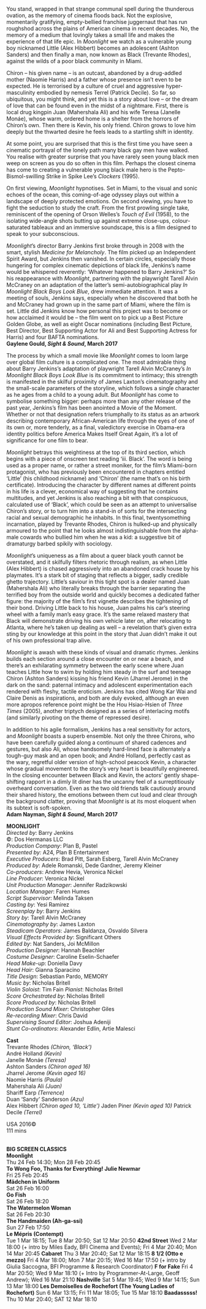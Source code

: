 
You stand, wrapped in that strange communal spell during the thunderous ovation, as the memory of cinema floods back. Not the explosive, momentarily gratifying, empty-bellied franchise juggernaut that has run roughshod across the plains of American cinema in recent decades. No, the memory of a medium that lovingly takes a small life and makes the experience of that life epic. In _Moonlight_ we watch as a vulnerable young boy nicknamed Little (Alex Hibbert) becomes an adolescent (Ashton Sanders) and then finally a man, now known as Black (Trevante Rhodes), against the wilds of a poor black community in Miami.

Chiron – his given name – is an outcast, abandoned by a drug-addled mother (Naomie Harris) and a father whose presence isn’t even to be expected. He is terrorised by a culture of cruel and aggressive hyper-masculinity embodied by nemesis Terrel (Patrick Decile). So far, so ubiquitous, you might think, and yet this is a story about love – or the dream of love that can be found even in the midst of a nightmare. First, there is local drug kingpin Juan (Mahershala Ali) and his wife Teresa (Janelle Monáe), whose warm, ordered home is a shelter from the horrors of Chiron’s own. Then there is Kevin, his only friend. Chiron grows to love him deeply but the thwarted desire he feels leads to a startling shift in identity.

At some point, you are surprised that this is the first time you have seen a cinematic portrayal of the lonely path many black gay men have walked.  
You realise with greater surprise that you have rarely seen young black men weep on screen as you do so often in this film. Perhaps the closest cinema has come to creating a vulnerable young black male hero is the Pepto-Bismol-swilling Strike in Spike Lee’s _Clockers_ (1995).

On first viewing, _Moonlight_ hypnotises. Set in Miami, to the visual and sonic echoes of the ocean, this coming-of-age odyssey plays out within a landscape of deeply protected emotions. On second viewing, you have to fight the seduction to study the craft. From the first prowling single take, reminiscent of the opening of Orson Welles’s _Touch of Evil_ (1958), to the isolating wide-angle shots butting up against extreme close-ups, colour-saturated tableaux and an immersive soundscape, this is a film designed to speak to your subconscious.

_Moonlight_’s director Barry Jenkins first broke through in 2008 with the smart, stylish _Medicine for Melancholy_. The film picked up an Independent Spirit Award, but Jenkins then vanished. In certain circles, especially those hungering for complex cinematic depictions of black life, Jenkins’s name would be whispered reverently: ‘Whatever happened to Barry Jenkins?’ So his reappearance with _Moonlight_, partnering with the playwright Tarell Alvin McCraney on an adaptation of the latter’s semi-autobiographical play  _In Moonlight Black Boys Look_ _Blue_, drew immediate attention. It was a meeting of souls, Jenkins says, especially when he discovered that both he and McCraney had grown up in the same part of Miami, where the film is set. Little did Jenkins know how personal this project was to become or how acclaimed it would be – the film went on to pick up a Best Picture Golden Globe, as well as eight Oscar nominations (including Best Picture, Best Director, Best Supporting Actor for Ali and Best Supporting Actress for Harris) and four BAFTA nominations.<br>
**Gaylene Gould, _Sight & Sound_, March 2017**<br>

The process by which a small movie like _Moonlight_ comes to loom large over global film culture is a complicated one. The most admirable thing about Barry Jenkins’s adaptation of playwright Tarell Alvin McCraney’s _In Moonlight Black Boys_ _Look Blue_ is its commitment to intimacy; this strength is manifested in the skilful proximity of James Laxton’s cinematography and the small-scale parameters of the storyline, which follows a single character as he ages from a child to a young adult. But _Moonlight_ has come to symbolise something bigger: perhaps more than any other release of the past year, Jenkins’s film has been anointed a Movie of the Moment. Whether or not that designation refers triumphally to its status as an artwork describing contemporary African-American life through the eyes of one of its own or, more tenderly, as a final, valedictory exercise in Obama-era identity politics before America Makes Itself Great Again, it’s a lot of significance for one film to bear.

_Moonlight_ betrays this weightiness at the top of its third section, which begins with a piece of onscreen text reading ‘iii. Black’. The word is being used as a proper name, or rather a street moniker, for the film’s Miami-born protagonist, who has previously been encountered in chapters entitled ‘Little’ (his childhood nickname) and ‘Chiron’ (the name that’s on his birth certificate). Introducing the character by different names at different points in his life is a clever, economical way of suggesting that he contains multitudes, and yet Jenkins is also reaching a bit with that conspicuous, calculated use of ‘Black’, which could be seen as an attempt to universalise Chiron’s story, or to turn him into a stand-in of sorts for the intersecting racial and sexual demographic he inhabits. In this final, twentysomething incarnation, played by Trevante Rhodes, Chiron is hulked-up and physically armoured to the point that he looks almost indistinguishable from the alpha-male cowards who bullied him when he was a kid: a suggestive bit of dramaturgy barbed spikily with sociology.

_Moonlight_’s uniqueness as a film about a queer black youth cannot be overstated, and it skilfully filters rhetoric through realism, as when Little (Alex Hibbert) is chased aggressively into an abandoned crack house by his playmates. It’s a stark bit of staging that reflects a bigger, sadly credible ghetto trajectory. Little’s saviour in this tight spot is a dealer named Juan (Mahershala Ali) who literally breaks through the barrier separating the terrified boy from the outside world and quickly becomes a dedicated father figure: the majority of the film’s first vignette describes the tightening of their bond. Driving Little back to his house, Juan palms his car’s steering wheel with a family man’s easy grace. It’s the same relaxed mastery that Black will demonstrate driving his own vehicle later on, after relocating to Atlanta, where he’s taken up dealing as well – a revelation that’s given extra sting by our knowledge at this point in the story that Juan didn’t make it out of his own professional trap alive.

_Moonlight_ is awash with these kinds of visual and dramatic rhymes. Jenkins builds each section around a close encounter on or near a beach, and there’s an exhilarating symmetry between the early scene where Juan teaches Little how to swim by holding him steady in the surf and teenage Chiron (Ashton Sanders) kissing his friend Kevin (Jharrel Jerome) in the dark on the sand: paternal intimacy and adolescent experimentation each rendered with fleshy, tactile eroticism. Jenkins has cited Wong Kar Wai and Claire Denis as inspirations, and both are duly evoked, although an even more apropos reference point might be the Hou Hsiao-Hsien of _Three Times_ (2005), another triptych designed as a series of interlacing motifs (and similarly pivoting on the theme of repressed desire).

In addition to his agile formalism, Jenkins has a real sensitivity for actors, and _Moonlight_ boasts a superb ensemble. Not only the three Chirons, who have been carefully guided along a continuum of shared cadences and gestures, but also Ali, whose handsomely hard-lined face is alternately a tough-guy mask and an open book; and André Holland, perfectly cast as the wary, regretful older version of high-school peacock Kevin, a character whose gradual movement to the story’s very heart is beautifully engineered. In the closing encounter between Black and Kevin, the actors’ gently shape-shifting rapport in a dimly lit diner has the uncanny feel of a surreptitiously overheard conversation. Even as the two old friends talk cautiously around their shared history, the emotions between them cut loud and clear through the background clatter, proving that _Moonlight_ is at its most eloquent when its subtext is soft-spoken.<br>
**Adam Nayman, _Sight & Sound_, March 2017**<br>

**MOONLIGHT**<br>
_Directed by_: Barry Jenkins  
©: Dos Hermanas LLC  
_Production Company_: Plan B, Pastel  
_Presented by:_ A24, Plan B Entertainment  
_Executive Producers_: Brad Pitt, Sarah Esberg, Tarell Alvin McCraney  
_Produced by_: Adele Romanski, Dede Gardner, Jeremy Kleiner  
_Co-producers_: Andrew Hevia, Veronica Nickel  
_Line Producer_: Veronica Nickel  
_Unit Production Manager_: Jennifer Radzikowski  
_Location Manager_: Faren Humes  
_Script Supervisor_: Melinda Taksen  
_Casting by_: Yesi Ramirez  
_Screenplay by_: Barry Jenkins  
_Story by_: Tarell Alvin McCraney  
_Cinematography by_: James Laxton  
_Steadicam Operators_: James Baldanza, Osvaldo Silvera  
_Visual Effects Provided by_: Significant Others  
_Edited by_: Nat Sanders, Joi McMillon  
_Production Designer_: Hannah Beachler  
_Costume Designer_: Caroline Eselin-Schaefer  
_Head Make-up_: Doniella Davy  
_Head Hair_: Gianna Sparacino  
_Title Design_: Sebastian Pardo, MEMORY  
_Music by_: Nicholas Britell  
_Violin Soloist_: Tim Fain
_Pianist_: Nicholas Britell  
_Score Orchestrated by_: Nicholas Britell  
_Score Produced by_: Nicholas Britell  
_Production Sound Mixer_: Christopher Giles  
_Re-recording Mixer_: Chris David  
_Supervising Sound Editor_: Joshua Adeniji  
_Stunt Co-ordinators_: Alexander Edlin, Artie Malesci<br>

**Cast**<br>
Trevante Rhodes _(Chiron, ‘Black’)_  
André Holland _(Kevin)_  
Janelle Monáe _(Teresa)_  
Ashton Sanders _(Chiron aged 16)_  
Jharrel Jerome _(Kevin aged 16)_  
Naomie Harris _(Paula)_  
Mahershala Ali _(Juan)_  
Shariff Earp _(Terrence)_  
Duan ‘Sandy’ Sanderson _(Azu)_  
Alex Hibbert _(Chiron aged 10, ‘Little’)_
Jaden Piner _(Kevin aged 10)_
Patrick Decile _(Terrel)_<br>

USA 2016©<br>
111 mins<br>
<br>

**BIG SCREEN CLASSICS**<br>
**Moonlight**<br>
Thu 24 Feb 14:30; Mon 28 Feb 20:45<br>
**To Wong Foo, Thanks for Everything! Julie Newmar**<br>
Fri 25 Feb 20:45<br>
**Mädchen in Uniform**<br>
Sat 26 Feb 16:00<br>
**Go Fish**<br>
Sat 26 Feb 18:20<br>
**The Watermelon Woman**<br>
Sat 26 Feb 20:30<br>
**The Handmaiden (Ah-ga-ssi)**<br>
Sun 27 Feb 17:50<br>
**Le Mépris (Contempt)**<br>
Tue 1 Mar 18:15; Tue 8 Mar 20:50; Sat 12 Mar 20:50
**42nd Street**
Wed 2 Mar 18:00 (+ intro by Miles Eady, BFI Cinema and Events); Fri 4 Mar 20:40; Mon 14 Mar 20:45
**Cabaret**
Thu 3 Mar 20:40; Sat 12 Mar 18:15
**8 1/2 (Otto e mezzo)** Fri 4 Mar 18:00; Mon 7 Mar 20:15; Wed 16 Mar 17:50 (+ intro by Giulia Saccogna,  BFI Programme & Research Coordinator)
**F for Fake**
Fri 4 Mar 20:50; Wed 9 Mar 18:10 (+ Intro by Programmer-At-Large, Geoff Andrew); Wed 16 Mar 21:10
**Nashville**
Sat 5 Mar 19:45; Wed 9 Mar 14:15; Sun 13 Mar 18:00
**Les Demoiselles de Rochefort (The Young Ladies of Rochefort)**
Sun 6 Mar 13:15; Fri 11 Mar 18:05; Tue 15 Mar 18:10
**Baadasssss!**
Thu 10 Mar 20:40; SAT 12 Mar 18:10
<!--stackedit_data:
eyJoaXN0b3J5IjpbLTEzNDU5MDAyMThdfQ==
-->